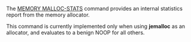 The [MEMORY MALLOC-STATS](/commands/memory-malloc-stats) command provides an internal statistics report from
the memory allocator.

This command is currently implemented only when using **jemalloc** as an
allocator, and evaluates to a benign NOOP for all others.

